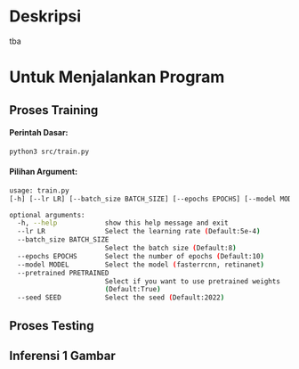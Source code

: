 # Deskripsi
tba

# Untuk Menjalankan Program
## Proses Training

#### Perintah Dasar:

```bash
python3 src/train.py
```

#### Pilihan Argument:
```bash
usage: train.py
[-h] [--lr LR] [--batch_size BATCH_SIZE] [--epochs EPOCHS] [--model MODEL] [--pretrained PRETRAINED] [--seed SEED]

optional arguments:
  -h, --help            show this help message and exit
  --lr LR               Select the learning rate (Default:5e-4)
  --batch_size BATCH_SIZE
                        Select the batch size (Default:8)
  --epochs EPOCHS       Select the number of epochs (Default:10)
  --model MODEL         Select the model (fasterrcnn, retinanet)
  --pretrained PRETRAINED
                        Select if you want to use pretrained weights
                        (Default:True)
  --seed SEED           Select the seed (Default:2022)
```

## Proses Testing

## Inferensi 1 Gambar